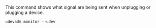 
This command shows what signal are being sent when unplugging or plugging a
device.

```
udevadm monitor --udev
```
